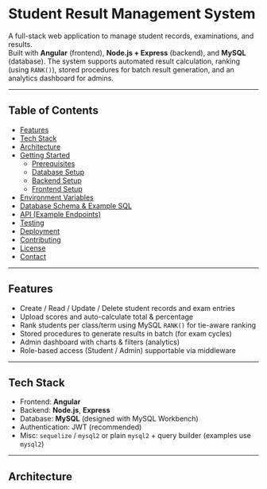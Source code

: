 # Student Result Management System

A full-stack web application to manage student records, examinations, and results.  
Built with **Angular** (frontend), **Node.js + Express** (backend), and **MySQL** (database). The system supports automated result calculation, ranking (using `RANK()`), stored procedures for batch result generation, and an analytics dashboard for admins.

---

## Table of Contents

- [Features](#features)  
- [Tech Stack](#tech-stack)  
- [Architecture](#architecture)  
- [Getting Started](#getting-started)  
  - [Prerequisites](#prerequisites)  
  - [Database Setup](#database-setup)  
  - [Backend Setup](#backend-setup)  
  - [Frontend Setup](#frontend-setup)  
- [Environment Variables](#environment-variables)  
- [Database Schema & Example SQL](#database-schema--example-sql)  
- [API (Example Endpoints)](#api-example-endpoints)  
- [Testing](#testing)  
- [Deployment](#deployment)  
- [Contributing](#contributing)  
- [License](#license)  
- [Contact](#contact)

---

## Features

- Create / Read / Update / Delete student records and exam entries  
- Upload scores and auto-calculate total & percentage  
- Rank students per class/term using MySQL `RANK()` for tie-aware ranking  
- Stored procedures to generate results in batch (for exam cycles)  
- Admin dashboard with charts & filters (analytics)  
- Role-based access (Student / Admin) supportable via middleware

---

## Tech Stack

- Frontend: **Angular**  
- Backend: **Node.js**, **Express**  
- Database: **MySQL** (designed with MySQL Workbench)  
- Authentication: JWT (recommended)  
- Misc: `sequelize` / `mysql2` or plain `mysql2` + query builder (examples use `mysql2`)

---

## Architecture


